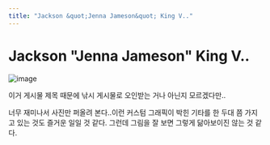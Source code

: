 ```yaml
---
title: "Jackson &quot;Jenna Jameson&quot; King V.."
---
```

# Jackson &quot;Jenna Jameson&quot; King V..




![image](27b657ab017269f207df955593260f2c.jpg)



이거 게시물 제목 때문에 낚시 게시물로 오인받는 거나 아닌지 모르겠다만..

너무 재미나서 사진만 퍼올려 본다..이런 커스텀 그래픽이 박힌 기타를 한 두대 쯤 가지고 있는 것도 즐거운 일일 것 같다. 그런데 그림을 잘 보면 그렇게 닮아보이진 않는 것 같다. 





